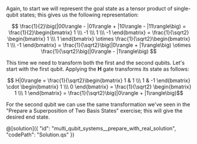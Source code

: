 ﻿Again, to start we will represent the goal state as a tensor product of single-qubit states; this gives us the following representation:

$$ \frac{1}{2}\big(|00\rangle - |01\rangle + |10\rangle - |11\rangle\big) = \frac{1}{2}\begin{bmatrix} 1 \\\ -1 \\\ 1 \\\ -1 \end{bmatrix} = \frac{1}{\sqrt2} \begin{bmatrix} 1 \\\ 1 \end{bmatrix} \otimes \frac{1}{\sqrt2}\begin{bmatrix} 1 \\\ -1 \end{bmatrix} = \frac{1}{\sqrt2}\big(|0\rangle + |1\rangle\big) \otimes \frac{1}{\sqrt2}\big(|0\rangle - |1\rangle\big)  $$

This time we need to transform both the first and the second qubits. Let's start with the first qubit. Applying the **H** gate transforms its state as follows:

$$ H|0\rangle = \frac{1}{\sqrt2}\begin{bmatrix} 1 & 1 \\\ 1 & -1 \end{bmatrix} \cdot \begin{bmatrix} 1 \\\ 0 \end{bmatrix} = \frac{1}{\sqrt2} \begin{bmatrix} 1 \\\ 1 \end{bmatrix} = \frac{1}{\sqrt2}\big(|0\rangle + |1\rangle\big)$$

For the second qubit we can use the same transformation we've seen in the "Prepare a Superposition of Two Basis States" exercise; this will give the desired end state.

@[solution]({
    "id": "multi_qubit_systems__prepare_with_real_solution",
    "codePath": "Solution.qs"
})
